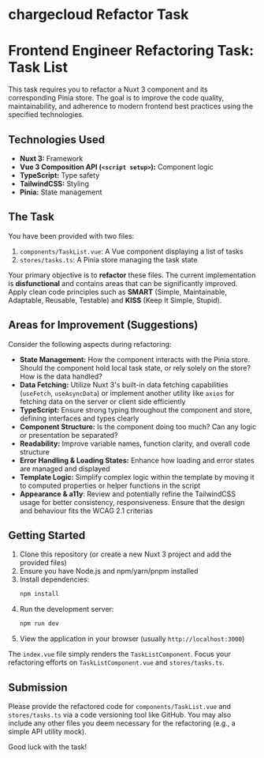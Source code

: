 # chargecloud Refactor Task
# Frontend Engineer Refactoring Task: Task List

This task requires you to refactor a Nuxt 3 component and its corresponding Pinia store. The goal is to improve the code quality, maintainability, and adherence to modern frontend best practices using the specified technologies.

## Technologies Used

* **Nuxt 3:** Framework
* **Vue 3 Composition API (`<script setup>`):** Component logic
* **TypeScript:** Type safety
* **TailwindCSS:** Styling
* **Pinia:** State management

## The Task

You have been provided with two files:

1.  `components/TaskList.vue`: A Vue component displaying a list of tasks
2.  `stores/tasks.ts`: A Pinia store managing the task state

Your primary objective is to **refactor** these files. The current implementation is **disfunctional** and contains areas that can be significantly improved.
Apply clean code principles such as **SMART** (Simple, Maintainable, Adaptable, Reusable, Testable) and **KISS** (Keep It Simple, Stupid).

## Areas for Improvement (Suggestions)

Consider the following aspects during refactoring:

* **State Management:** How the component interacts with the Pinia store. Should the component hold local task state, or rely solely on the store? How is the data handled?
* **Data Fetching:** Utilize Nuxt 3's built-in data fetching capabilities (`useFetch`, `useAsyncData`) or implement another utility like `axios` for fetching data on the server or client side efficiently
* **TypeScript:** Ensure strong typing throughout the component and store, defining interfaces and types clearly
* **Component Structure:** Is the component doing too much? Can any logic or presentation be separated?
* **Readability:** Improve variable names, function clarity, and overall code structure
* **Error Handling & Loading States:** Enhance how loading and error states are managed and displayed
* **Template Logic:** Simplify complex logic within the template by moving it to computed properties or helper functions in the script
* **Appearance & a11y**: Review and potentially refine the TailwindCSS usage for better consistency, responsiveness. Ensure that the design and behaviour fits the WCAG 2.1 criterias

## Getting Started

1.  Clone this repository (or create a new Nuxt 3 project and add the provided files)
2.  Ensure you have Node.js and npm/yarn/pnpm installed
3.  Install dependencies:
    ```bash
    npm install
    ```
4.  Run the development server:
    ```bash
    npm run dev
    ```
5.  View the application in your browser (usually `http://localhost:3000`)

The `index.vue` file simply renders the `TaskListComponent`. Focus your refactoring efforts on `TaskListComponent.vue` and `stores/tasks.ts`.

## Submission

Please provide the refactored code for `components/TaskList.vue` and `stores/tasks.ts` via a code versioning tool like GitHub. You may also include any other files you deem necessary for the refactoring (e.g., a simple API utility mock).

Good luck with the task!